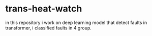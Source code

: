# trans-heat-watch
in this repository i work on deep learning model that detect faults in transformer, i classified faults in 4 group.
